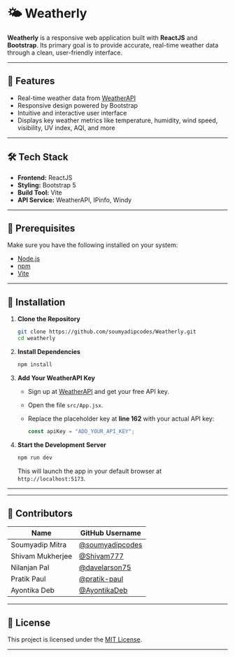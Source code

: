 # 🌤️ Weatherly

**Weatherly** is a responsive web application built with **ReactJS** and **Bootstrap**. Its primary goal is to provide accurate, real-time weather data through a clean, user-friendly interface.

---

## 🚀 Features

* Real-time weather data from [WeatherAPI](https://www.weatherapi.com/)
* Responsive design powered by Bootstrap
* Intuitive and interactive user interface
* Displays key weather metrics like temperature, humidity, wind speed, visibility, UV index, AQI, and more

---

## 🛠️ Tech Stack

* **Frontend:** ReactJS
* **Styling:** Bootstrap 5
* **Build Tool:** Vite
* **API Service:** WeatherAPI, IPinfo, Windy

---

## 🧰 Prerequisites

Make sure you have the following installed on your system:

* [Node.js](https://nodejs.org/)
* [npm](https://www.npmjs.com/)
* [Vite](https://vitejs.dev/)

---

## 🔧 Installation

1. **Clone the Repository**

   ```bash
   git clone https://github.com/soumyadipcodes/Weatherly.git
   cd weatherly
   ```

2. **Install Dependencies**

   ```bash
   npm install
   ```

3. **Add Your WeatherAPI Key**

   * Sign up at [WeatherAPI](https://www.weatherapi.com/) and get your free API key.
   * Open the file `src/App.jsx`.
   * Replace the placeholder key at **line 162** with your actual API key:

     ```javascript
     const apiKey = "ADD_YOUR_API_KEY";
     ```

4. **Start the Development Server**

   ```bash
   npm run dev
   ```

   This will launch the app in your default browser at `http://localhost:5173`.

---

---

## 👥 Contributors

| Name            | GitHub Username                                      |
| --------------- | ---------------------------------------------------- |
| Soumyadip Mitra | [@soumyadipcodes](https://github.com/soumyadipcodes) |
| Shivam Mukherjee | [@Shivam777](https://github.com/ShivamM777)             |
| Nilanjan Pal | [@davelarson75](https://github.com/davelarson75)             |
| Pratik Paul | [@pratik-paul](https://github.com/pratik-paul)             |
| Ayontika Deb | [@AyontikaDeb](https://github.com/AyontikaDeb)             |

---


## 📄 License

This project is licensed under the [MIT License](https://choosealicense.com/licenses/mit/).

---

